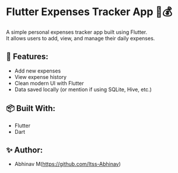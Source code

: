 # Flutter Expenses Tracker App 📱💰

A simple personal expenses tracker app built using Flutter.  
It allows users to add, view, and manage their daily expenses.

## 📌 Features:
- Add new expenses
- View expense history
- Clean modern UI with Flutter
- Data saved locally (or mention if using SQLite, Hive, etc.)

## 📦 Built With:
- Flutter
- Dart

## ✨ Author:
- Abhinav M(https://github.com/Itss-Abhinav)


